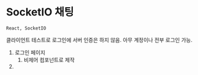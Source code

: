 # SocketIO 채팅

`React, SocketIO`

클라이언트 테스트로 로그인에 서버 인증은 하지 않음.
아무 계정이나 전부 로그인 가능.

1. 로그인 페이지
   1. 비제어 컴포넌트로 제작
2. 